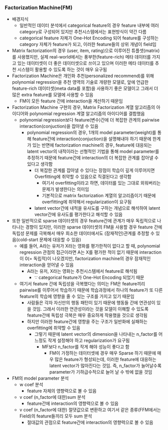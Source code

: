 ### Factorization Machine(FM)
* 배경지식
    * 일반적인 데이터 분석에서 categorical feature의 경우 feature 내부에 여러 category로 구성되어 있지만 추천시스템에서는 표현방식이 약간 다름
    * categorical feature 자체가 One-Hot Encoding 되어 feature를 구성하는 category 자체가 feature가 되고, 이러한 feature들의 상위 개념이 field임
* Matrix factorization의 경우 (user, item, rating)으로 이루어진 튜플셋(matrix)를 사용했지만, 실제 real-world에서는 풍부한(feature-rich) 메타 데이터를 가지고 있는 데이터셋이 더 좋은 데이터셋으로 쓰이고 있으며 이러한 메타 데이터를 추천 시스템이 활용할 수 있도록 하는 것이 매우 요구됨
* Factorization Machine은 개인화 추천(personalized recommend)를 위해 polynomial regression을 추천 영역의 기술로 개량한 모델로, 앞에 언급한 feature-rich 데이터셋(meta data를 포함)을 사용하기 좋은 모델이고 그래서 더 많은 extra feature를 모델에 사용할 수 있음
    * FM이 모든 feature 간에 interaction을 계산하기 때문임
* Factorization Machine 구현의 경우, Matrix Factorization 계열 알고리즘의 아이디어와 polynomial regression 계열 알고리즘의 아이디어를 결합했음
    * polynomial regression보다 feature(변수)간에 더 복잡한 관계의 pairwise interaction(conjuction)을 잡아낼 수 있음
        * polynomial regression의 경우, 1개의 model parameter(weight)를 통해 feature간에 interaction(conjuction)을 설명해내야 하기 때문에 한계가 있는 반면에 factorization machine의 경우, feature에 대응되는 latent vector의 내적이라는 선형적인 기법을 통해 model parameter를 추정하기 때문에 feature간에 interaction의 더 복잡한 관계를 잡아낼 수 있다고 생각함
            * 더 복잡한 관계를 잡아낼 수 있다는 장점이 학습이 깊게 이루어지면 Overfitting에 취약할 수 있음으로 직결된다고 생각함
                * 여기서 overfitting이라고 하면, 데이터를 있는 그대로 외워버리는 문제가 발생한다는 의미임
                * 기본적으로 matrix factorization 계열의 알고리즘이기 때문에 overfitting에 취약해서 regularization이 요구됨
            * latent vector간에 내적을 유사도를 구하는 개념으로 해석하여 latent vector간에 유사도를 평가한다고 해석할 수 있음
* 또한 일반적으로 sparse 데이터셋의 경우 feature간에 관계가 매우 독립적으로 나타나는 경향이 있지만, 이러한 sparse 데이터셋의 FM을 사용할 경우 feature 간에 독립성 문제를 극복해서 매우 희소한 데이터에서도 (잠재적인)관계를 추정할 수 있음(cold-start 문제에 대응할 수 있음)
    * 예를 들어, A라는 유저가 X라는 영화를 평가한적이 없다고 할 때, polynomial regression 관점의 접근이라면 A는 X를 평가한 적이 없기 때문에 interaction이 0(= 독립적)이 나오겠지만, factorization machine의 경우 잠재적인 interaction을 얻어낼 수 있음
        * A라는 유저, X라는 영화는 추천시스템에서 feature로 해석됨
            * ∵ categorical feature가 One-Hot Encoding 되었기 때문
    * 여기서 feature 간에 독립성을 극복했다는 의미는 FM은 feature끼리 pairwise를 이루어서 학습하기 때문에 학습과정에서 하나의 feature가 또 다른 feature의 학습에 영향을 줄 수 있는 구조를 가지고 있기 때문임
        * 사람들은 각자 자신만의 행동 패턴이 있기 때문에 행동들 간에 연관성이 있을 것임. 그래서 이러한 연관성이라는 것을 모델이 이해할 수 있도록 feature간에 독립성 극복은 매우 중요하게 작용했을 것으로 생각됨
        * 하지만 이러한 feature간에 영향을 주는 구조가 일반화에 실패하는 overfitting에 취약할 수 있음
            * 그렇기 때문에 latent vector의 dimension을 나타내는 n_factor를 어느정도 작게 설정해야 하고 regularization가 요구됨
                * MF보다 n_factor를 작게 해야 성능이 좋다고 함
                    * FM이 가정하는 데이터셋에 경우 매우 Sparse 하기 때문에 매우 많은 feature가 형성되는데, 이러한 feature에 대응하는 latent vector가 많아진다는 것임. 즉, n_factor가 늘어날수록 parameter가 기하급수적으로 늘어 날 수 밖에 없을 것임
* FM의 model parameter 분석
    * w coef 분석
        * feature 자체의 영향력으로 볼 수 있음
    * v coef (n_factor에 대한)sum 분석
        * feature간에 interaction의 영향력으로 볼 수 있음
    * v coef (n_factor에 대한) 절댓값으로 변환하고 여기서 같은 종류(FFM에서는 Field)의 feature들끼리 모두 sum 분석
        * 절대값의 관점으로 feature간에 interaction의 영향력으로 볼 수 있음